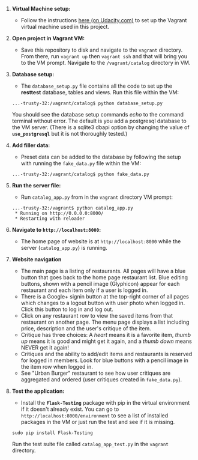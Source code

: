 1. **Virtual Machine setup:**
    - Follow the instructions [here (on Udacity.com)](https://www.udacity.com/wiki/ud088/vagrant)
to set up the Vagrant virtual machine used in this project.

2. **Open project in Vagrant VM:**
    - Save this repository to disk and navigate to the `vagrant` directory.
From there, run `vagrant up` then `vagrant ssh` and that will bring you to the
VM prompt. Navigate to the `/vagrant/catalog` directory in VM.

3. **Database setup:**
    - The `database_setup.py` file contains all the code to set up the **resttest**
    database, tables and views. Run this file within the VM:
    ```ssh
    ...-trusty-32:/vagrant/catalog$ python database_setup.py
    ```
    You should see the database setup commands *echo* to the command terminal without
    error. The default is you add a postgresql database to the VM server. (There is
    a sqlite3 dbapi option by changing the value of **`use_postgresql`** but it is
    not thoroughly tested.)

4. **Add filler data:**
    - Preset data can be added to the database by following the setup with running
    the `fake_data.py` file within the VM:
    ```ssh
    ...-trusty-32:/vagrant/catalog$ python fake_data.py
    ```

3. **Run the server file:**
    - Run `catalog_app.py` from in the `vagrant` directory VM prompt:

    ```ssh
    ...-trusty-32:/vagrant$ python catalog_app.py
     * Running on http://0.0.0.0:8000/
     * Restarting with reloader
    ```

6. **Navigate to `http://localhost:8000`:**
    - The home page of website is at `http://localhost:8000` while the server (`catalog_app.py`)
is running.

8. **Website navigation**
    - The main page is a listing of restaurants. All pages will have a blue button
    that goes back to the home page restaurant list. Blue editing buttons, shown with
    a pencil image (Glyphicon) appear for each restaurant and each item only if
    a user is logged in.
    - There is a Google+ signin button at the top-right corner of all pages which
    changes to a logout button with user photo when logged in. Click this button
    to log in and log out.
    - Click on any restaurant row to view the saved items from that restaurant on another
    page. The menu page displays a list including price, description and the user's critique of the item.
    - Critique has three choices: A *heart* means it is a favorite item, *thumb up* means it is
    good and might get it again, and a *thumb down* means NEVER get it again!
    - Critiques and the ability to add/edit items and restaurants is reserved for
    logged in members. Look for blue buttons with a pencil image in the item row
    when logged in.
    - See "Urban Burger" restaurant to see how user critiques are aggregated and
    ordered (user critiques created in `fake_data.py`).

8. **Test the application:**
    - Install the **`Flask-Testing`** package with pip in the virtual environment
    if it doesn't already exist.
    You can go to `http://localhost:8000/environment` to see a list of installed
    packages in the VM or just run the test and see if it is missing.
    ```
    sudo pip install Flask-Testing
    ```
    Run the test suite file called `catalog_app_test.py` in the `vagrant` directory.
